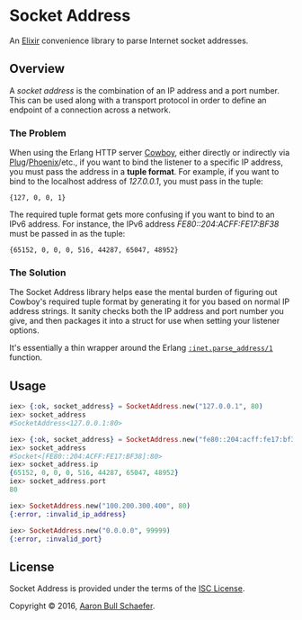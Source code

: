 Socket Address
==============

An [Elixir][] convenience library to parse Internet socket addresses.

[Elixir]: http://elixir-lang.org/

Overview
--------

A *socket address* is the combination of an IP address and a port number. This
can be used along with a transport protocol in order to define an endpoint of
a connection across a network.

### The Problem

When using the Erlang HTTP server [Cowboy][], either directly or indirectly via
[Plug][]/[Phoenix][]/etc., if you want to bind the listener to a specific IP
address, you must pass the address in a **tuple format**. For example, if you
want to bind to the localhost address of _127.0.0.1_, you must pass in the
tuple:

    {127, 0, 0, 1}

The required tuple format gets more confusing if you want to bind to an IPv6
address. For instance, the IPv6 address _FE80::204:ACFF:FE17:BF38_ must be
passed in as the tuple:

    {65152, 0, 0, 0, 516, 44287, 65047, 48952}

[Cowboy]: https://github.com/ninenines/cowboy
[Plug]: https://github.com/elixir-lang/plug
[Phoenix]: http://www.phoenixframework.org/

### The Solution

The Socket Address library helps ease the mental burden of figuring out
Cowboy's required tuple format by generating it for you based on normal IP
address strings. It sanity checks both the IP address and port number you give,
and then packages it into a struct for use when setting your listener options.

It's essentially a thin wrapper around the Erlang [`:inet.parse_address/1`][]
function.

[`:inet.parse_address/1`]: http://erlang.org/doc/man/inet.html#parse_address-1

Usage
-----

```elixir
iex> {:ok, socket_address} = SocketAddress.new("127.0.0.1", 80)
iex> socket_address
#SocketAddress<127.0.0.1:80>

iex> {:ok, socket_address} = SocketAddress.new("fe80::204:acff:fe17:bf38", 80)
iex> socket_address
#Socket<[FE80::204:ACFF:FE17:BF38]:80>
iex> socket_address.ip
{65152, 0, 0, 0, 516, 44287, 65047, 48952}
iex> socket_address.port
80

iex> SocketAddress.new("100.200.300.400", 80)
{:error, :invalid_ip_address}

iex> SocketAddress.new("0.0.0.0", 99999)
{:error, :invalid_port}
```

License
-------

Socket Address is provided under the terms of the
[ISC License](https://en.wikipedia.org/wiki/ISC_license).

Copyright &copy; 2016, [Aaron Bull Schaefer](mailto:aaron@elasticdog.com).
